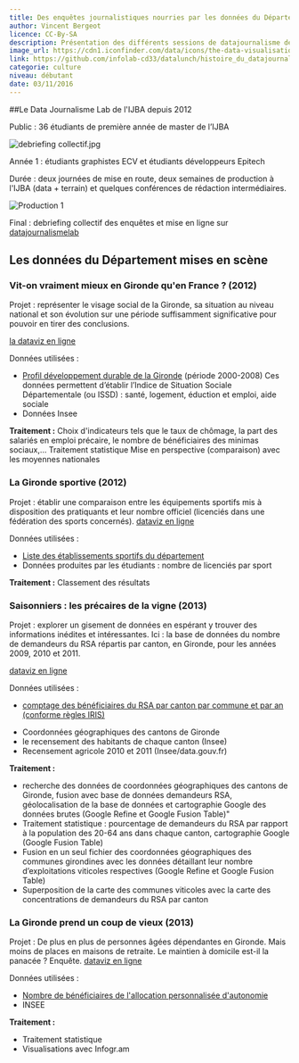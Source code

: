 ```yaml
---
title: Des enquêtes journalistiques nourries par les données du Département
author: Vincent Bergeot
licence: CC-By-SA
description: Présentation des différents sessions de datajournalisme de l'IJBA.
image_url: https://cdn1.iconfinder.com/data/icons/the-data-visualisation-catalogue-set-i/130/nightingale_rose_chart-128.png
link: https://github.com/infolab-cd33/datalunch/histoire_du_datajournalismelab.md
categorie: culture
niveau: débutant
date: 03/11/2016
---
```

##Le Data Journalisme Lab de l'IJBA depuis 2012

Public : 36 étudiants de première année de master de l’IJBA

![debriefing collectif.jpg](https://cdn.rawgit.com/infolab-cd33/datalunch/54be9209/img/datajournalismlab/debriefing_collectif.jpg)

Année 1 : étudiants graphistes ECV et étudiants développeurs Epitech

Durée : deux journées de mise en route, deux semaines de production à l'IJBA (data + terrain) et quelques conférences de rédaction intermédiaires.

![Production 1](https://cdn.rawgit.com/infolab-cd33/datalunch/54be9209/img/datajournalismlab/production1.jpg)

Final : debriefing collectif des enquêtes et mise en ligne sur [datajournalismelab](http://www.datajournalismelab.fr)

## Les données du Département mises en scène

### Vit-on vraiment mieux en Gironde qu'en France ? (2012)

Projet : représenter le visage social de la Gironde, sa situation au niveau national et son évolution sur une période suffisamment significative pour pouvoir en tirer des conclusions.

[la dataviz en ligne](http://www.2012.datajournalismelab.fr/wp-content/uploads/visagesocialgironde/index.html)

Données utilisées :
- [Profil développement durable de la Gironde](https://www.datalocale.fr/dataset/profil-developpement-durable-de-la-gironde) (période 2000-2008)
Ces données permettent d’établir  l’Indice de Situation Sociale Départementale (ou ISSD) : santé, logement, éduction et emploi, aide sociale
- Données Insee

**Traitement :**
Choix d'indicateurs tels que le taux de chômage, la part des salariés en emploi précaire, le nombre de bénéficiaires des minimas sociaux,…
Traitement statistique
Mise en perspective (comparaison) avec les moyennes nationales

### La Gironde sportive (2012)

Projet : établir une comparaison entre les équipements sportifs mis à disposition des pratiquants et leur nombre officiel (licenciés dans une fédération des sports concernés).
[dataviz en ligne](http://www.2012.datajournalismelab.fr/wp-content/uploads/equipementsportifs/index.html)

Données utilisées :
- [Liste des établissements sportifs du département](https://www.datalocale.fr/dataset/liste-des-equipements-sportifs-du-departement)
- Données produites par les étudiants : nombre de licenciés par sport

**Traitement :**
Classement des résultats

### Saisonniers : les précaires de la vigne (2013)

Projet : explorer un gisement de données en espérant y trouver des informations inédites et intéressantes. Ici : la base de données du nombre de demandeurs du RSA répartis par canton, en Gironde, pour les années 2009, 2010 et 2011.

[dataviz en ligne](http://www.2013.datajournalismelab.fr/saisonniers-les-precaires-de-la-vigne/)

Données utilisées :
- [comptage des bénéficiaires du RSA par canton par commune et par an (conforme règles IRIS)](https://www.datalocale.fr/dataset/comptage-des-beneficiaires-du-rsa-par-canton-par-commune-et-par-an-conforme-regles-iris)
* Coordonnées géographiques des cantons de Gironde
* le recensement des habitants de chaque canton (Insee)
* Recensement agricole 2010 et 2011 (Insee/data.gouv.fr)

**Traitement :**
* recherche des données de coordonnées géographiques des cantons de Gironde, fusion avec base de données demandeurs RSA, géolocalisation de la base de données et cartographie Google des données brutes (Google Refine et Google Fusion Table)"
* Traitement statistique : pourcentage de demandeurs du RSA par rapport à la population des 20-64 ans dans chaque canton, cartographie Google (Google Fusion Table)
* Fusion en un seul fichier des coordonnées géographiques des communes girondines avec les données détaillant leur nombre d’exploitations viticoles respectives (Google Refine et Google Fusion Table)
* Superposition de la carte des communes viticoles avec la carte des concentrations de demandeurs du RSA par canton

### La Gironde prend un coup de vieux (2013)

Projet : De plus en plus de personnes âgées dépendantes en Gironde. Mais moins de places en maisons de retraite. Le maintien à domicile est-il la panacée ? Enquête.
[dataviz en ligne](http://www.2013.datajournalismelab.fr/la-gironde-prend-un-coup-de-vieux/)

Données utilisées :
* [Nombre de bénéficiaires de l'allocation personnalisée d'autonomie](https://www.datalocale.fr/dataset/nombre-de-beneficiaires-de-lallocation-personnalisee-dautonomie)
* INSEE

**Traitement :**
* Traitement statistique
* Visualisations avec Infogr.am
